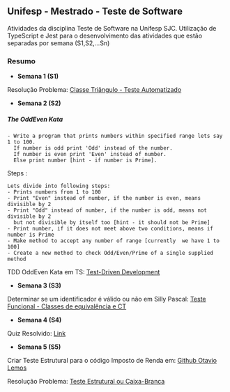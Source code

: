 ## Unifesp - Mestrado - Teste de Software
Atividades da disciplina Teste de Software na Unifesp SJC.
Utilização de TypeScript e Jest para o desenvolvimento das atividades que estão separadas por semana (S1,S2,...Sn)

### Resumo

* **Semana 1 (S1)**

Resolução Problema: [Classe Triângulo - Teste Automatizado](https://github.com/guilhermeneves/Unifesp-Mestrado-TesteSoftware/tree/master/S1-Teste-Automatizado)

* **Semana 2 (S2)**

##### The OddEven Kata
```
- Write a program that prints numbers within specified range lets say 1 to 100.
  If number is odd print 'Odd' instead of the number. 
  If number is even print 'Even' instead of number.
  Else print number [hint - if number is Prime].
```

Steps :

```
Lets divide into following steps:
- Prints numbers from 1 to 100
- Print "Even" instead of number, if the number is even, means divisible by 2
- Print "Odd" instead of number, if the number is odd, means not divisible by 2 
  but not divisible by itself too [hint - it should not be Prime]
- Print number, if it does not meet above two conditions, means if number is Prime
- Make method to accept any number of range [currently  we have 1 to 100]
- Create a new method to check Odd/Even/Prime of a single supplied method
```
TDD OddEven Kata em TS: [Test-Driven Development](https://github.com/guilhermeneves/Unifesp-Mestrado-TesteSoftware/tree/master/S2-Test-Driven-Development)


* **Semana 3 (S3)**

Determinar se um identificador é válido ou não em Silly Pascal: [Teste Funcional - Classes de equivalência e CT](https://github.com/guilhermeneves/Unifesp-Mestrado-TesteSoftware/tree/master/S3-Teste-Funcional)

* **Semana 4 (S4)**

Quiz Resolvido: [Link](https://github.com/guilhermeneves/Unifesp-Mestrado-TesteSoftware/tree/master/S4-Quiz)

* **Semana 5 (S5)**

Criar Teste Estrutural para o código Imposto de Renda em: [Github Otavio Lemos](https://github.com/otaviolemos/Imposto-de-renda/blob/master/src/imposto-renda.ts)

Resolução Problema: [Teste Estrutural ou Caixa-Branca](https://github.com/guilhermeneves/Unifesp-Mestrado-TesteSoftware/tree/master/S5-Teste-Estrutural)
